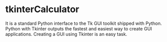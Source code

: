 # tkinterCalculator
 It is a standard Python interface to the Tk GUI toolkit shipped with Python. Python with Tkinter outputs the fastest and easiest way to create GUI applications. Creating a GUI using Tkinter is an easy task.
